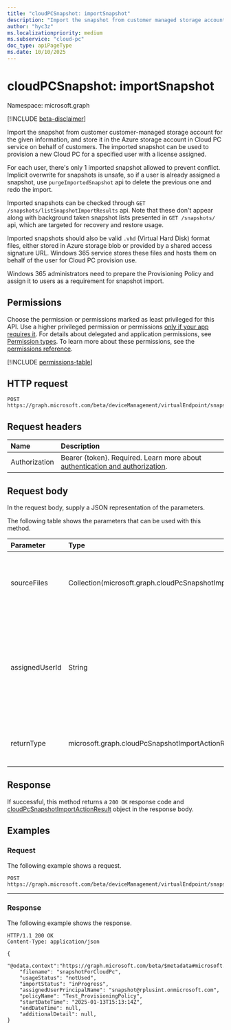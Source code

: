 ```yaml
---
title: "cloudPCSnapshot: importSnapshot"
description: "Import the snapshot from customer managed storage account for the given information, and store it in the Azure storage account in the Cloud PC service on behalf of customers. The imported snapshot can be used to provision a new Cloud PC for a specified user with a license assigned."
author: "hyc3z"
ms.localizationpriority: medium
ms.subservice: "cloud-pc"
doc_type: apiPageType
ms.date: 10/10/2025
---
```


# cloudPCSnapshot: importSnapshot
Namespace: microsoft.graph

[!INCLUDE [beta-disclaimer](../../includes/beta-disclaimer.md)]

Import the snapshot from customer customer-managed storage account for the given information, and store it in the Azure storage account in Cloud PC service on behalf of customers. The imported snapshot can be used to provision a new Cloud PC for a specified user with a license assigned.

For each user, there's only 1 imported snapshot allowed to prevent conflict. Implicit overwrite for snapshots is unsafe, so if a user is already assigned a snapshot, use `purgeImportedSnapshot` api to delete the previous one and redo the import.

Imported snapshots can be checked through `GET /snapshots/listSnapshotImportResults` api. Note that these don't appear along with background taken snapshot lists presented in `GET /snapshots/` api, which are targeted for recovery and restore usage.

Imported snapshots should also be valid `.vhd` (Virtual Hard Disk) format files, either stored in Azure storage blob or provided by a shared access signature URL. Windows 365 service stores these files and hosts them on behalf of the user for Cloud PC provision use.

Windows 365 administrators need to prepare the Provisioning Policy and assign it to users as a requirement for snapshot import.

## Permissions
Choose the permission or permissions marked as least privileged for this API. Use a higher privileged permission or permissions [only if your app requires it](/graph/permissions-overview#best-practices-for-using-microsoft-graph-permissions). For details about delegated and application permissions, see [Permission types](/graph/permissions-overview#permission-types). To learn more about these permissions, see the [permissions reference](/graph/permissions-reference).

<!-- { "blockType": "permissions", "name": "cloudpcsnapshot_getsubscriptions" } -->
[!INCLUDE [permissions-table](../includes/permissions/cloudpcsnapshot-getsubscriptions-permissions.md)]

## HTTP request

<!-- {
  "blockType": "ignored"
}
-->
``` http
POST https://graph.microsoft.com/beta/deviceManagement/virtualEndpoint/snapshots/importSnapshot
```

## Request headers
|Name|Description|
|:---|:---|
|Authorization|Bearer {token}. Required. Learn more about [authentication and authorization](/graph/auth/auth-concepts).|

## Request body
In the request body, supply a JSON representation of the parameters.

The following table shows the parameters that can be used with this method.

| Parameter | Type              | Description                                                                                            |
|:----------|:------------------|:-------------------------------------------------------------------------------------------------------|
| sourceFiles   | Collection(microsoft.graph.cloudPcSnapshotImportActionDetail)                                                     | The detailed source information for the files to be imported.                                                                                        |
| assignedUserId     | String   | The unique identifier for the snapshot assigned user, who uses the imported snapshot to provision a new Cloud PC.                                                                            |
| returnType       | microsoft.graph.cloudPcSnapshotImportActionResult                             | The result of the snapshot import action.                                                               |


## Response

If successful, this method returns a `200 OK` response code and [cloudPcSnapshotImportActionResult](../resources/cloudpcsnapshotimportactionresult.md) object in the response body.

## Examples

### Request

The following example shows a request.


<!-- {
  "blockType": "request",
  "name": "post_importsnapshot"
}
-->
``` http
POST https://graph.microsoft.com/beta/deviceManagement/virtualEndpoint/snapshots/importSnapshot
```

---

### Response

The following example shows the response.

<!-- {
  "blockType": "response",
  "truncated": true,
  "@odata.type": "microsoft.graph.cloudPcSnapshotImportActionResult"
}
-->
``` http
HTTP/1.1 200 OK
Content-Type: application/json

{
    "@odata.context":"https://graph.microsoft.com/beta/$metadata#microsoft.graph.cloudPcSnapshotImportActionResult",
    "filename": "snapshotForCloudPc",
    "usageStatus": "notUsed",
    "importStatus": "inProgress",
    "assignedUserPrincipalName": "snapshot@rplusint.onmicrosoft.com",
    "policyName": "Test_ProvisioningPolicy",
    "startDateTime": "2025-01-13T15:13:14Z",
    "endDateTime": null,
    "additionalDetail": null,
}
```

